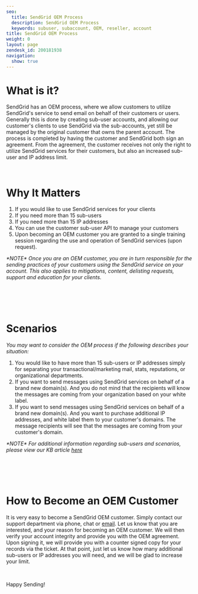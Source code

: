 ```yaml
---
seo:
  title: SendGrid OEM Process
  description: SendGrid OEM Process
  keywords: subuser, subaccount, OEM, reseller, account
title: SendGrid OEM Process
weight: 0
layout: page
zendesk_id: 200181938
navigation:
  show: true
---
```


# What is it?

SendGrid has an OEM process, where we allow customers to utilize SendGrid's service to send email on behalf of their customers or users. Generally this is done by creating sub-user accounts, and allowing our customer's clients to use SendGrid via the sub-accounts, yet still be managed by the original customer that owns the parent account. The process is completed by having the customer and SendGrid both sign an agreement. From the agreement, the customer receives not only the right to utilize SendGrid services for their customers, but also an increased sub-user and IP address limit.&nbsp;

&nbsp;

# Why It Matters

1. If you would like to use SendGrid services for your clients
2. If you need more than 15 sub-users
3. If you need more than 15 IP addresses
4. You can use the customer sub-user API to manage your customers
5. Upon becoming an OEM customer you are granted to a single training session regarding the use and operation of SendGrid services (upon request).&nbsp;

_\*NOTE\* Once you are an OEM customer, you are in turn responsible for the sending practices of your customers using the SendGrid service on your account. This also applies to mitigations, content, delisting requests, support and education for your clients._

# &nbsp;

# Scenarios

_You may want to consider the OEM process if the following describes your situation:_

1. You would like to have more than 15 sub-users or IP addresses simply for separating your transactional/marketing mail, stats, reputations, or organizational departments.&nbsp;
2. If you want to send messages using SendGrid services on behalf of a brand new domain(s). And you do not mind that the recipients will know the messages are coming from your organization based on your white label.&nbsp;
3. If you want to send messages using SendGrid services on behalf of a brand new domain(s). And you want to purchase additional IP addresses, and white label them to your customer's domains. The message recipients will see that the&nbsp;messages&nbsp;are coming from your customer's domain.&nbsp;

_\*NOTE\* For additional&nbsp;information&nbsp;regarding sub-users and scenarios, please view our KB article [here](http://support.sendgrid.com/entries/21196048-What-are-Subusers-)_

# &nbsp;

# How to Become an OEM Customer

It is very easy to become a SendGrid OEM customer. Simply contact our support department via phone, chat or [email](http://support.sendgrid.com/tickets/new). Let us know that you are interested, and your reason for becoming an OEM customer. We will then verify your account integrity and provide you with the OEM agreement. Upon signing it, we will provide you with a counter signed copy for your records via the ticket. At that point, just let us know how many additional sub-users or IP addresses you will need, and we will be glad to increase your limit.&nbsp;

&nbsp;

Happy Sending!

